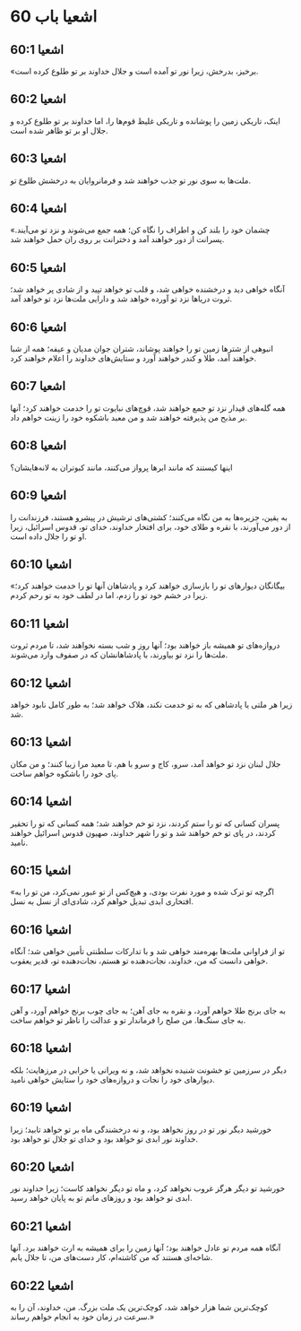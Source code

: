 # اشعیا باب 60

## اشعیا 60:1
«برخیز، بدرخش، زیرا نور تو آمده است و جلال خداوند بر تو طلوع کرده است.

## اشعیا 60:2
اینک، تاریکی زمین را پوشانده و تاریکی غلیظ قوم‌ها را، اما خداوند بر تو طلوع کرده و جلال او بر تو ظاهر شده است.

## اشعیا 60:3
ملت‌ها به سوی نور تو جذب خواهند شد و فرمانروایان به درخشش طلوع تو.

## اشعیا 60:4
«چشمان خود را بلند کن و اطراف را نگاه کن؛ همه جمع می‌شوند و نزد تو می‌آیند. پسرانت از دور خواهند آمد و دخترانت بر روی ران حمل خواهند شد.

## اشعیا 60:5
آنگاه خواهی دید و درخشنده خواهی شد، و قلب تو خواهد تپید و از شادی پر خواهد شد؛ ثروت دریاها نزد تو آورده خواهد شد و دارایی ملت‌ها نزد تو خواهد آمد.

## اشعیا 60:6
انبوهی از شترها زمین تو را خواهند پوشاند، شتران جوان مدیان و عیفه؛ همه از شبا خواهند آمد، طلا و کندر خواهند آورد و ستایش‌های خداوند را اعلام خواهند کرد.

## اشعیا 60:7
همه گله‌های قیدار نزد تو جمع خواهند شد، قوچ‌های نبايوت تو را خدمت خواهند کرد؛ آنها بر مذبح من پذیرفته خواهند شد و من معبد باشکوه خود را زینت خواهم داد.

## اشعیا 60:8
اینها کیستند که مانند ابرها پرواز می‌کنند، مانند کبوتران به لانه‌هایشان؟

## اشعیا 60:9
به یقین، جزیره‌ها به من نگاه می‌کنند؛ کشتی‌های ترشیش در پیشرو هستند، فرزندانت را از دور می‌آورند، با نقره و طلای خود، برای افتخار خداوند، خدای تو، قدوس اسرائیل، زیرا او تو را جلال داده است.

## اشعیا 60:10
«بیگانگان دیوارهای تو را بازسازی خواهند کرد و پادشاهان آنها تو را خدمت خواهند کرد؛ زیرا در خشم خود تو را زدم، اما در لطف خود به تو رحم کردم.

## اشعیا 60:11
دروازه‌های تو همیشه باز خواهند بود؛ آنها روز و شب بسته نخواهند شد، تا مردم ثروت ملت‌ها را نزد تو بیاورند، با پادشاهانشان که در صفوف وارد می‌شوند.

## اشعیا 60:12
زیرا هر ملتی یا پادشاهی که به تو خدمت نکند، هلاک خواهد شد؛ به طور کامل نابود خواهد شد.

## اشعیا 60:13
جلال لبنان نزد تو خواهد آمد، سرو، کاج و سرو با هم، تا معبد مرا زیبا کنند؛ و من مکان پای خود را باشکوه خواهم ساخت.

## اشعیا 60:14
پسران کسانی که تو را ستم کردند، نزد تو خم خواهند شد؛ همه کسانی که تو را تحقیر کردند، در پای تو خم خواهند شد و تو را شهر خداوند، صهیون قدوس اسرائیل خواهند نامید.

## اشعیا 60:15
«اگرچه تو ترک شده و مورد نفرت بودی، و هیچ‌کس از تو عبور نمی‌کرد، من تو را به افتخاری ابدی تبدیل خواهم کرد، شادی‌ای از نسل به نسل.

## اشعیا 60:16
تو از فراوانی ملت‌ها بهره‌مند خواهی شد و با تدارکات سلطنتی تأمین خواهی شد؛ آنگاه خواهی دانست که من، خداوند، نجات‌دهنده تو هستم، نجات‌دهنده تو، قدیر یعقوب.

## اشعیا 60:17
به جای برنج طلا خواهم آورد، و نقره به جای آهن؛ به جای چوب برنج خواهم آورد، و آهن به جای سنگ‌ها. من صلح را فرماندار تو و عدالت را ناظر تو خواهم ساخت.

## اشعیا 60:18
دیگر در سرزمین تو خشونت شنیده نخواهد شد، و نه ویرانی یا خرابی در مرزهایت؛ بلکه دیوارهای خود را نجات و دروازه‌های خود را ستایش خواهی نامید.

## اشعیا 60:19
خورشید دیگر نور تو در روز نخواهد بود، و نه درخشندگی ماه بر تو خواهد تابید؛ زیرا خداوند نور ابدی تو خواهد بود و خدای تو جلال تو خواهد بود.

## اشعیا 60:20
خورشید تو دیگر هرگز غروب نخواهد کرد، و ماه تو دیگر نخواهد کاست؛ زیرا خداوند نور ابدی تو خواهد بود و روزهای ماتم تو به پایان خواهد رسید.

## اشعیا 60:21
آنگاه همه مردم تو عادل خواهند بود؛ آنها زمین را برای همیشه به ارث خواهند برد. آنها شاخه‌ای هستند که من کاشته‌ام، کار دست‌های من، تا جلال یابم.

## اشعیا 60:22
کوچک‌ترین شما هزار خواهد شد، کوچک‌ترین یک ملت بزرگ. من، خداوند، آن را به سرعت در زمان خود به انجام خواهم رساند.»

